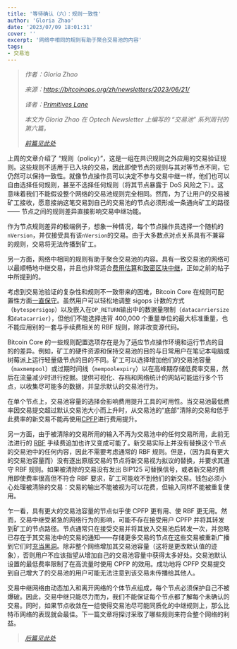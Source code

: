```yaml
---
title: '等待确认（六）：规则一致性'
author: 'Gloria Zhao'
date: '2023/07/09 18:01:31'
cover: ''
excerpt: '网络中相同的规则有助于聚合交易池的内容'
tags:
- 交易池
---
```



> *作者：Gloria Zhao*
>
> *来源：<https://bitcoinops.org/zh/newsletters/2023/06/21/>*
>
> *译者：[Primitives Lane](https://github.com/PrimitivesLane)*
>
> *本文为 Gloria Zhao 在 Optech Newsletter 上编写的 “交易池” 系列周刊的第六篇。*
>
> *[前篇见此处](https://www.btcstudy.org/2023/07/05/waiting-for-confirmation-5-policy-for-protection-of-node-resources/)*



上周的文章介绍了 “规则（policy）”，这是一组在共识规则之外应用的交易验证规则。这些规则不适用于已入块的交易，因此即使节点的规则与其对等节点不同，它仍然可以保持一致性。就像节点操作员可以决定不参与交易中继一样，他们也可以自由选择任何规则，甚至不选择任何规则（将其节点暴露于 DoS 风险之下）。这意味着我们不能假设整个网络的交易池规则完全相同。然而，为了让用户的交易被矿工接收，愿意接纳这笔交易到自己的交易池的节点必须形成一条通向矿工的路径 —— 节点之间的规则差异直接影响交易中继功能。

作为节点规则差异的极端例子，想象一种情况，每个节点操作员选择一个随机的`nVersion`，并仅接受具有该`nVersion`的交易。由于大多数点对点关系具有不兼容的规则，交易将无法传播到矿工。

另一方面，网络中相同的规则有助于聚合交易池的内容。具有一致交易池的网络可以最顺畅地中继交易，并且也非常适合[费用估算](https://bitcoinops.org/zh/newsletters/2023/06/07/#等待确认-4费率估算)和[致密区块中继](https://bitcoinops.org/zh/newsletters/2023/05/17/#等待确认-1-我们为什么需要一个交易池)，正如之前的帖子中所提到的。

考虑到交易池验证的复杂性和规则不一致带来的困难，Bitcoin Core 在规则可配置性方面[一直保守](https://lists.linuxfoundation.org/pipermail/bitcoin-dev/2022-October/021116.html)。虽然用户可以轻松地调整 sigops 计数的方式（`bytespersigop`）以及嵌入在`OP_RETURN`输出中的数据量限制（`datacarriersize`和`datacarrier`），但他们不能选择违背 400,000 个重量单位的最大标准重量，也不能应用别的一套与手续费相关的 RBF 规则，除非改变源代码。

Bitcoin Core 的一些规则配置选项存在是为了适应节点操作环境和运行节点的目的的差异。例如，矿工的硬件资源和保持交易池的目的与日常用户在笔记本电脑或树莓派上运行轻量级节点的目的不同。矿工可以选择增加他们的交易池容量（`maxmempool`）或过期时间线（`mempoolexpiry`）以在高峰期存储低费率交易，然后在流量减少时进行挖掘。提供可视化、存档和网络统计的网站可能运行多个节点，以收集尽可能多的数据，并显示默认的交易池行为。

在单个节点上，交易池容量的选择会影响费用提升工具的可用性。当交易池最低费率因交易提交超过默认交易池大小而上升时，从交易池的“底部”清除的交易和低于此费率的新交易不能再使用[CPFP](https://bitcoinops.org/en/topics/cpfp/)进行费用提升。

另一方面，由于被清除的交易所用的输入不再为交易池中的任何交易所用，此前无法进行的 [RBF](https://bitcoinops.org/en/topics/replace-by-fee/) 手续费追加也许又变成可能了。新交易实际上并没有替换这个节点的交易池中的任何内容，因此不需要考虑通常的 RBF 规则。但是，（因为具有更大的交易池容量而）没有逐出原版交易的节点将新交易视为拟议的替换，并要求其遵守 RBF 规则。如果被清除的交易没有发出 BIP125 可替换信号，或者新交易的费用即使费率很高但不符合 RBF 要求，矿工可能收不到他们的新交易。钱包必须小心处理被清除的交易：交易的输出不能被视为可以花费，但输入同样不能被重复使用。

乍一看，具有更大的交易池容量的节点似乎使 CPFP 更有用、使 RBF 更无用。然而，交易中继受紧急的网络行为的影响，可能不存在接受用户 CPFP 并将其转发到矿工的节点路径。节点通常只在接受交易并将其放入交易池后转发一次，并忽略已存在于其交易池中的交易的通知——存储更多交易的节点在这些交易被重新广播到它们时[充当黑洞](https://bitcoin.stackexchange.com/questions/118137/how-does-it-contribute-to-the-bitcoin-network-when-i-run-a-node-with-a-bigger-th)。除非整个网络增加其交易池容量（这将是更改默认值的迹象），否则用户不应该指望从增加自己的交易池容量中获得太多好处。交易池默认设置的最低费率限制了在高流量时使用 CPFP 的效用。成功地将 CPFP 交易提交到自己增大了的交易池的用户可能无法注意到该交易未传播给其他人。

交易中继网络由动态加入和离开网络的个体节点组成，每个节点必须保护自己不被爆破。因此，交易中继只能尽力而为，我们不能保证每个节点都了解每个未确认的交易。同时，如果节点收敛在一组使得交易池尽可能同质化的中继规则上，那么比特币网络的表现就会最佳。下一篇文章将探讨采取了哪些规则来符合整个网络的利益。

> *[后篇见此处](https://www.btcstudy.org/2023/07/20/waiting-for-confirmation-7-network-resources/)*